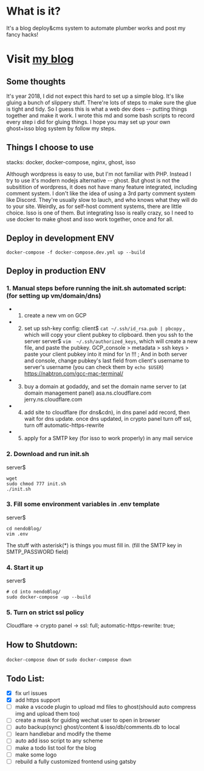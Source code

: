 # What is it?
It's a blog deploy&cms system to automate plumber works and post my fancy hacks!

# Visit [my blog](https://nendo.co)

## Some thoughts
It's year 2018, I did not expect this hard to set up a simple blog.
It's like gluing a bunch of slippery stuff. There're lots of steps to make sure the glue is tight and tidy. So I guess this is what a web dev does -- putting things together and make it work. I wrote this  md and some bash scripts to record every step i did for gluing things. I hope you may set up your own ghost+isso blog system by follow my steps.

## Things I choose to use
stacks: docker, docker-compose, nginx, ghost, isso

Although wordpress is easy to use, but I'm not familiar with PHP. Instead I try to use it's modern nodejs alternative -- ghost. But ghost is not the subsitition of wordpress, it does not have many feature integrated, including comment system.
I don't like the idea of using a 3rd party comment system like Discord. They're usually slow to lauch, and who knows what they will do to your site. Weirdly, as for self-host comment systems, there are little choice.
Isso is one of them. But integrating Isso is really crazy, so I need to use docker to make ghost and isso work together, once and for all.


## Deploy in development ENV
```docker-compose -f docker-compose.dev.yml up --build```

## Deploy in production ENV

### 1. Manual steps before running the init.sh automated script: (for setting up vm/domain/dns)

 - 1. create a new vm on GCP

 - 2. set up ssh-key config:
        client$ `cat ~/.ssh/id_rsa.pub | pbcopy` , which will copy your client pubkey to clipboard. then you ssh to the server
        server$ `vim  ~/.ssh/authorized_keys`, which will create a new file, and paste the pubkey.
        GCP_console > metadata > ssh keys > paste your client pubkey into it
        mind for \n !!! ; And in both server and console, change pubkey's last field from client's username to server's username (you can check them by `echo $USER`)
        https://nabtron.com/gcc-mac-terminal/

 - 3. buy a domain at godaddy, and set the domain name server to (at domain management panel)
        asa.ns.cloudflare.com
        jerry.ns.cloudflare.com

 - 4. add site to cloudflare (for dns&cdn), in dns panel add record, then wait for dns update.
       once dns updated, in crypto panel turn off ssl, turn off automatic-https-rewrite

 - 5. apply for a SMTP key (for isso to work properly) in any mail service

### 2. Download and run init.sh
  server$
  ```
  wget
  sudo chmod 777 init.sh
  ./init.sh
  ```

### 3. Fill some environment variables in .env template
  server$
  ```
  cd nendoBlog/
  vim .env
  ```
  The stuff with asterisk(*) is things you must fill in. (fill the SMTP key in SMTP_PASSWORD field)

### 4. Start it up
  server$
  ```
  # cd into nendoBlog/
  sudo docker-compose -up --build
  ```

### 5. Turn on strict ssl policy
  Cloudflare -> crypto panel -> ssl: full; automatic-https-rewrite: true;


## How to Shutdown:
```docker-compose down```
or
```sudo docker-compose down```

## Todo List:
- [x] fix url issues
- [x] add https support
- [ ] make a vscode plugin to upload md files to ghost(should auto compress img and upload them too)
- [ ] create a mask for guiding wechat user to open in browser
- [ ] auto backup(sync) ghost/content & isso/db/comments.db to local
- [ ] learn handlebar and modify the theme
- [ ] auto add isso script to any scheme
- [ ] make a todo list tool for the blog
- [ ] make some logo
- [ ] rebuild a fully customized frontend using gatsby
